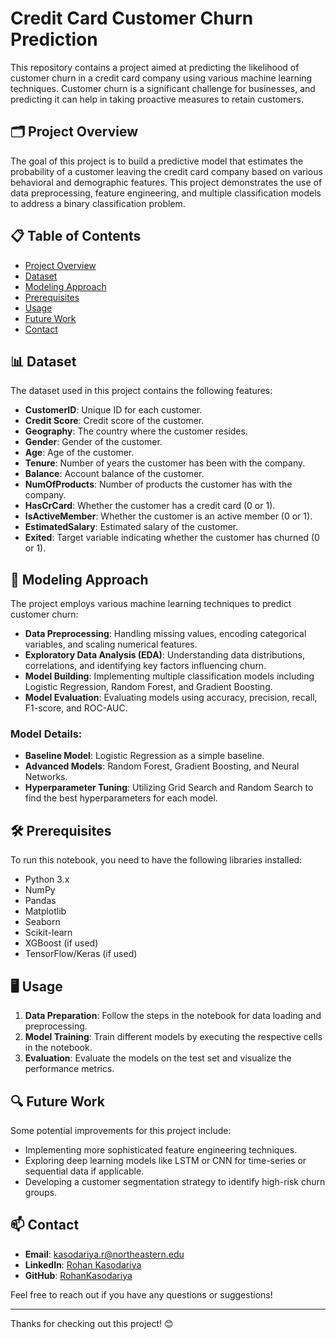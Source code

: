# Credit Card Customer Churn Prediction

This repository contains a project aimed at predicting the likelihood of customer churn in a credit card company using various machine learning techniques. Customer churn is a significant challenge for businesses, and predicting it can help in taking proactive measures to retain customers.

## 🗂 Project Overview

The goal of this project is to build a predictive model that estimates the probability of a customer leaving the credit card company based on various behavioral and demographic features. This project demonstrates the use of data preprocessing, feature engineering, and multiple classification models to address a binary classification problem.

## 📋 Table of Contents
- [Project Overview](#-project-overview)
- [Dataset](#-dataset)
- [Modeling Approach](#-modeling-approach)
- [Prerequisites](#-prerequisites)
- [Usage](#-usage)
- [Future Work](#-future-work)
- [Contact](#-ontact)

## 📊 Dataset

The dataset used in this project contains the following features:
- **CustomerID**: Unique ID for each customer.
- **Credit Score**: Credit score of the customer.
- **Geography**: The country where the customer resides.
- **Gender**: Gender of the customer.
- **Age**: Age of the customer.
- **Tenure**: Number of years the customer has been with the company.
- **Balance**: Account balance of the customer.
- **NumOfProducts**: Number of products the customer has with the company.
- **HasCrCard**: Whether the customer has a credit card (0 or 1).
- **IsActiveMember**: Whether the customer is an active member (0 or 1).
- **EstimatedSalary**: Estimated salary of the customer.
- **Exited**: Target variable indicating whether the customer has churned (0 or 1).

## 🧠 Modeling Approach

The project employs various machine learning techniques to predict customer churn:
- **Data Preprocessing**: Handling missing values, encoding categorical variables, and scaling numerical features.
- **Exploratory Data Analysis (EDA)**: Understanding data distributions, correlations, and identifying key factors influencing churn.
- **Model Building**: Implementing multiple classification models including Logistic Regression, Random Forest, and Gradient Boosting.
- **Model Evaluation**: Evaluating models using accuracy, precision, recall, F1-score, and ROC-AUC.

### Model Details:
- **Baseline Model**: Logistic Regression as a simple baseline.
- **Advanced Models**: Random Forest, Gradient Boosting, and Neural Networks.
- **Hyperparameter Tuning**: Utilizing Grid Search and Random Search to find the best hyperparameters for each model.

## 🛠 Prerequisites

To run this notebook, you need to have the following libraries installed:
- Python 3.x
- NumPy
- Pandas
- Matplotlib
- Seaborn
- Scikit-learn
- XGBoost (if used)
- TensorFlow/Keras (if used)


## 🖥 Usage

1. **Data Preparation**: Follow the steps in the notebook for data loading and preprocessing.
2. **Model Training**: Train different models by executing the respective cells in the notebook.
3. **Evaluation**: Evaluate the models on the test set and visualize the performance metrics.

## 🔍 Future Work

Some potential improvements for this project include:
- Implementing more sophisticated feature engineering techniques.
- Exploring deep learning models like LSTM or CNN for time-series or sequential data if applicable.
- Developing a customer segmentation strategy to identify high-risk churn groups.

## 📫 Contact

- **Email**: [kasodariya.r@northeastern.edu](mailto:kasodariya.r@northeastern.edu)
- **LinkedIn**: [Rohan Kasodariya](https://www.linkedin.com/in/rohankasodariya/)
- **GitHub**: [RohanKasodariya](https://github.com/RohanKasodariya)

Feel free to reach out if you have any questions or suggestions!

---

Thanks for checking out this project! 😊
